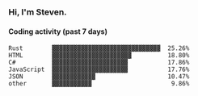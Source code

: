 ### Hi, I'm Steven.

#### Coding activity (past 7 days)
```
Rust        ▓▓▓▓▓▓▓▓▓▓▓▓▓▓▓▓▓▓▓▓▓▓▓▓▓▓▓▓▓▓  25.26%
HTML        ▓▓▓▓▓▓▓▓▓▓▓▓▓▓▓▓▓▓▓▓▓▓          18.80%
C#          ▓▓▓▓▓▓▓▓▓▓▓▓▓▓▓▓▓▓▓▓▓           17.86%
JavaScript  ▓▓▓▓▓▓▓▓▓▓▓▓▓▓▓▓▓▓▓▓▓           17.76%
JSON        ▓▓▓▓▓▓▓▓▓▓▓▓                    10.47%
other       ▓▓▓▓▓▓▓▓▓▓▓                      9.86%
```

